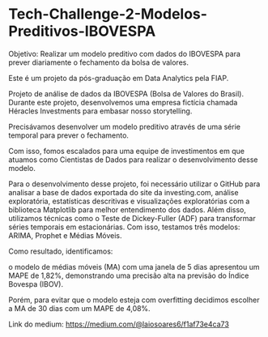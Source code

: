 # Tech-Challenge-2-Modelos-Preditivos-IBOVESPA
Objetivo: Realizar um modelo preditivo com dados do IBOVESPA para prever diariamente o fechamento da bolsa de valores.

Este é um projeto da pós-graduação em Data Analytics pela FIAP.

Projeto de análise de dados da IBOVESPA (Bolsa de Valores do Brasil). Durante este projeto, desenvolvemos uma empresa fictícia chamada Héracles Investments para embasar nosso storytelling.

Precisávamos desenvolver um modelo preditivo através de uma série temporal para prever o fechamento.

Com isso, fomos escalados para uma equipe de investimentos em que atuamos como Cientistas de Dados para realizar o desenvolvimento desse modelo.

Para o desenvolvimento desse projeto, foi necessário utilizar o GitHub para analisar a base de dados exportada do site da investing.com, análise exploratória, estatísticas descritivas e visualizações exploratórias com a biblioteca Matplotlib para melhor entendimento dos dados. Além disso, utilizamos técnicas como o Teste de Dickey-Fuller (ADF) para transformar séries temporais em estacionárias. Com isso, testamos três modelos: ARIMA, Prophet e Médias Móveis.

Como resultado, identificamos:

o modelo de médias móveis (MA) com uma janela de 5 dias apresentou um MAPE de 1,82%, demonstrando uma precisão alta na previsão do Índice Bovespa (IBOV).

Porém, para evitar que o modelo esteja com overfitting decidimos escolher a MA de 30 dias com um MAPE de 4,08%.

Link do medium: https://medium.com/@laiosoares6/f1af73e4ca73
